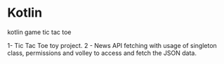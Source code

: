 # Kotlin
kotlin game tic tac toe

1- Tic Tac Toe toy project. 
2 - News API fetching with usage of singleton class, permissions and volley to access and fetch the JSON data.
